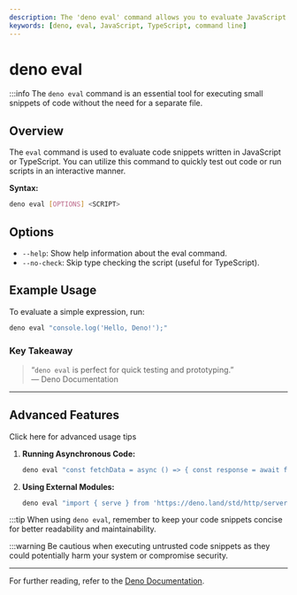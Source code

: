 ```yaml
---
description: The 'deno eval' command allows you to evaluate JavaScript or TypeScript code directly in the Deno runtime. This document provides an overview of how to use 'deno eval', along with examples and best practices.
keywords: [deno, eval, JavaScript, TypeScript, command line]
---
```


# deno eval

:::info
The `deno eval` command is an essential tool for executing small snippets of code without the need for a separate file.

## Overview

The `eval` command is used to evaluate code snippets written in JavaScript or TypeScript. You can utilize this command to quickly test out code or run scripts in an interactive manner.

**Syntax:**
```bash
deno eval [OPTIONS] <SCRIPT>
```

## Options

- `--help`: Show help information about the eval command.
- `--no-check`: Skip type checking the script (useful for TypeScript).

## Example Usage

To evaluate a simple expression, run:

```bash
deno eval "console.log('Hello, Deno!');"
```

### Key Takeaway
> “`deno eval` is perfect for quick testing and prototyping.”  
— Deno Documentation

---

## Advanced Features


Click here for advanced usage tips

1. **Running Asynchronous Code:**
   ```bash
   deno eval "const fetchData = async () => { const response = await fetch('https://example.com'); return response.json(); }; fetchData().then(console.log);"
   ```

2. **Using External Modules:**
   ```bash
   deno eval "import { serve } from 'https://deno.land/std/http/server.ts'; serve(() => new Response('Hello World'));"
   ```



:::tip
When using `deno eval`, remember to keep your code snippets concise for better readability and maintainability.

:::warning
Be cautious when executing untrusted code snippets as they could potentially harm your system or compromise security.

---

For further reading, refer to the [Deno Documentation](https://deno.land/manual/runtime/tools/eval).

